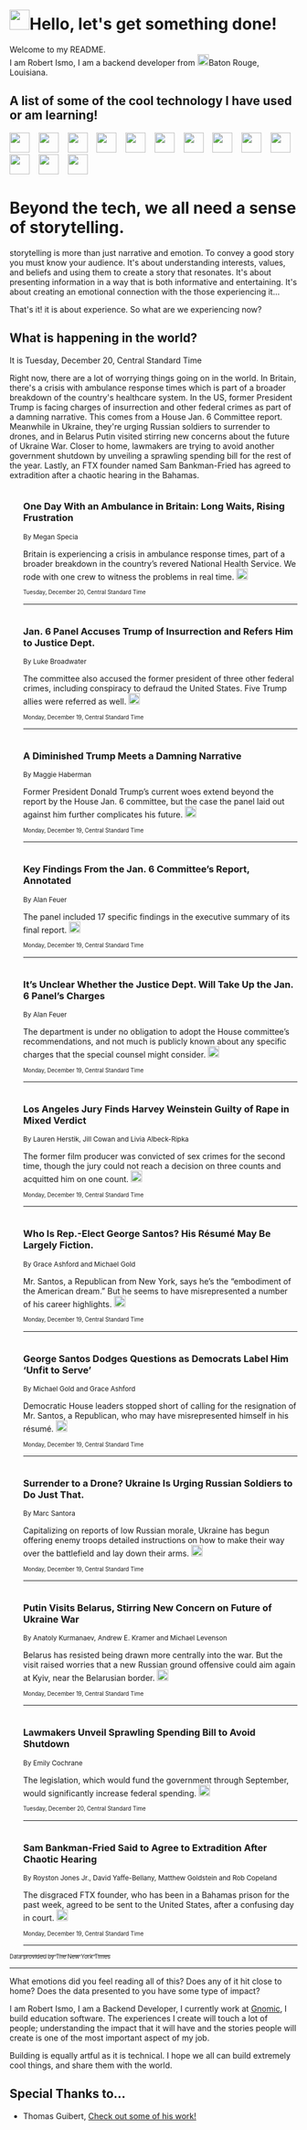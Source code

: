 <h1><img src="https://emojis.slackmojis.com/emojis/images/1643514375/3493/hot-coffee.gif?1643514375" width="35"/>Hello, let's get something done!</h1>

<p>Welcome to my README.<br/>
I am Robert Ismo, I am a backend developer from <img src="https://emojis.slackmojis.com/emojis/images/1638395689/50435/moulin_rouge.png?1638395689" width="20"/>Baton Rouge, Louisiana.</p>
<h2>A list of some of the cool technology I have used or am learning!</h2>
<p>
<img src="https://emojis.slackmojis.com/emojis/images/1643516091/21142/meow_bongotap.gif?1643516091" width="35" alt="">
<img src="https://img.shields.io/badge/Favorite%20Frontend%20Framework-SvelteKit-f83903" alt="">
<img src="https://img.shields.io/badge/Second%20Favorite-Vue-40b581" alt="">
<img src="https://img.shields.io/badge/Most%20Used%20Runtime-Nodejs-78b061" alt="">
<img src="https://emojis.slackmojis.com/emojis/images/1643517416/34482/fire.gif?1643517416" width="35" alt="">
<img src="https://img.shields.io/badge/Javascript%20But%20Better-Typescript-0078ca" alt="">
<img src="https://img.shields.io/badge/Favorite%20Language-Elixir-3e244d" alt="">
<img src="https://img.shields.io/badge/Containerize%20Everything-Docker-6ac9ef" alt="">
<img src="https://emojis.slackmojis.com/emojis/images/1643514596/5999/meow_party.gif?1643514596" width="35" alt="">
<img src="https://img.shields.io/badge/API%20Love%20Language-Graphql-de32a5" alt="">
<img src="https://img.shields.io/badge/Our%20Favorite%20Version%20Controller-Git-e94f33" alt="">
<img src="https://img.shields.io/badge/Favorite%20Database-Redis-d42d1d" alt="">
<img src="https://emojis.slackmojis.com/emojis/images/1643514559/5584/deployparrot.gif?1643514559" width="35" alt="">
<img src="https://img.shields.io/badge/Container%20Interstate-RabbitMQ-f66200" alt="">
<img src="https://img.shields.io/badge/Gotta%20Learn-Kubernetes-316adf" alt="">
<img src="https://img.shields.io/badge/Really%20Mature%20Now-WASM-654fef" alt="">
<img src="https://emojis.slackmojis.com/emojis/images/1666642497/61942/dance_vibe.gif?1666642497" width="35" alt="">
<img src="https://img.shields.io/badge/For%20My%20M1-ARM64-657d96" alt="">
<img src="https://img.shields.io/badge/Loving%20This%20So%20Much-TailwindCSS-17bcb5" alt="">
<img src="https://img.shields.io/badge/Cool%20Build%20Tool-Vite-f9cb24" alt="">
<img src="https://emojis.slackmojis.com/emojis/images/1669231376/62819/working-on-it.gif?1669231376" width="35" alt="">
<img src="https://img.shields.io/badge/Fun%20and%20Easy%20Database-MongoDB-5f8c49" alt="">
<img src="https://img.shields.io/badge/JS%20Life%20Support-NPM-c73737" alt="">
<img src="https://img.shields.io/badge/I%20Liked%20It-DynamoDB-0073b9" alt="">
<img src="https://emojis.slackmojis.com/emojis/images/1643514045/46/question.gif?1643514045" width="35" alt="">
<img src="https://img.shields.io/badge/cool-React-60d6f9" alt="">
<img src="https://img.shields.io/badge/Future%20Big%20Project-Lambda-f37e00" alt="">
<img src="https://img.shields.io/badge/NPM%20But%20Better-PNPM-f1aa07" alt="">
<img src="https://emojis.slackmojis.com/emojis/images/1643514943/9662/fbwow.gif?1643514943" width="35" alt="">
<img src="https://img.shields.io/badge/First%20Language-C-662079" alt="">
<img src="https://img.shields.io/badge/Where%20I%20Deploy%20Frontend-Vercel-000000" alt="">
<img src="https://img.shields.io/badge/Who%20Does%20not%20Want%20an%20App-Swift-f9492a" alt="">
<img src="https://emojis.slackmojis.com/emojis/images/1643514058/151/javascript.png?1643514058" width="35" alt="">
<img src="https://img.shields.io/badge/cool-Python-fbd542" alt="">
<img src="https://img.shields.io/badge/Favorite%20Something-Stripe-656cdc" alt="">
<img src="https://img.shields.io/badge/Of%20Course-HTML5-ed6327" alt="">
<img src="https://emojis.slackmojis.com/emojis/images/1660415405/60731/bomb.gif?1660415405" width="35" alt="">
<img src="https://img.shields.io/badge/hate-CSS-2964ec" alt="">
<img src="https://img.shields.io/badge/Learning-CircleCI-141215" alt="">
<img src="https://img.shields.io/badge/Learning-Rust-fbbb3b" alt="">
<img src="https://emojis.slackmojis.com/emojis/images/1660415397/60712/writing-hand.gif?1660415397" width="35" alt="">
<img src="https://img.shields.io/badge/Dev%20Browser%20of%20Choice-Firefox-cc4e26" alt="">
<img src="https://img.shields.io/badge/Recoverying%20From%20Windows-UNIX-1781e3" alt="">
<img src="https://img.shields.io/badge/LOVE-LogSeq-90c1c2" alt="">
<img src="https://emojis.slackmojis.com/emojis/images/1643514066/223/kirby.gif?1643514066" width="35" alt="">
<img src="https://img.shields.io/badge/Daily%20Driver-MacOS-e6e6e8" alt="">
<img src="https://img.shields.io/badge/Git%20Server-Github-000000" alt="">
<img src="https://img.shields.io/badge/enjoyable-EC2-f17428" alt="">
<img src="https://emojis.slackmojis.com/emojis/images/1643514239/2069/excited.gif?1643514239" width="35" alt="">
</p>
<h1>Beyond the tech, we all need a sense of storytelling.</h1>
<p>storytelling is more than just narrative and emotion. To convey a good story you must know your audience. It's about understanding interests, values, and beliefs and using them to create a story that resonates. It's about presenting information in a way that is both informative and entertaining. It's about creating an emotional connection with the those experiencing it...</p>
<p>That's it! it is about experience. So what are we experiencing now?</p>
<h2>What is happening in the world?</h2>
<p>It is Tuesday, December 20, Central Standard Time</p>
<p>
Right now, there are a lot of worrying things going on in the world. In Britain, there&#39;s a crisis with ambulance response times which is part of a broader breakdown of the country&#39;s healthcare system. In the US, former President Trump is facing charges of insurrection and other federal crimes as part of a damning narrative. This comes from a House Jan. 6 Committee report. Meanwhile in Ukraine, they&#39;re urging Russian soldiers to surrender to drones, and in Belarus Putin visited stirring new concerns about the future of Ukraine War. Closer to home, lawmakers are trying to avoid another government shutdown by unveiling a sprawling spending bill for the rest of the year. Lastly, an FTX founder named Sam Bankman-Fried has agreed to extradition after a chaotic hearing in the Bahamas.</p>
<ol>
<img src="https://img.shields.io/badge/-world-blue" alt="">
<h3>One Day With an Ambulance in Britain: Long Waits, Rising Frustration</h3>
<sub>By Megan Specia</sub>
<p>Britain is experiencing a crisis in ambulance response times, part of a broader breakdown in the country’s revered National Health Service. We rode with one crew to witness the problems in real time.  <a href="https://nyti.ms/3YAHtwM"><img src="https://developer.nytimes.com/files/poweredby_nytimes_30b.png?v=1583354208352" height="20"></a></p>
<sub><sub>Tuesday, December 20, Central Standard Time</sub></sub>
<hr/>
<img src="https://img.shields.io/badge/-us-blue" alt="">
<h3>Jan. 6 Panel Accuses Trump of Insurrection and Refers Him to Justice Dept.</h3>
<sub>By Luke Broadwater</sub>
<p>The committee also accused the former president of three other federal crimes, including conspiracy to defraud the United States. Five Trump allies were referred as well.  <a href="https://nyti.ms/3WxKX11"><img src="https://developer.nytimes.com/files/poweredby_nytimes_30b.png?v=1583354208352" height="20"></a></p>
<sub><sub>Monday, December 19, Central Standard Time</sub></sub>
<hr/>
<img src="https://img.shields.io/badge/-us-blue" alt="">
<h3>A Diminished Trump Meets a Damning Narrative</h3>
<sub>By Maggie Haberman</sub>
<p>Former President Donald Trump’s current woes extend beyond the report by the House Jan. 6 committee, but the case the panel laid out against him further complicates his future.  <a href="https://nyti.ms/3VahwRM"><img src="https://developer.nytimes.com/files/poweredby_nytimes_30b.png?v=1583354208352" height="20"></a></p>
<sub><sub>Monday, December 19, Central Standard Time</sub></sub>
<hr/>
<img src="https://img.shields.io/badge/-us-blue" alt="">
<h3>Key Findings From the Jan. 6 Committee’s Report, Annotated</h3>
<sub>By Alan Feuer</sub>
<p>The panel included 17 specific findings in the executive summary of its final report.  <a href="https://nyti.ms/3PMfdmY"><img src="https://developer.nytimes.com/files/poweredby_nytimes_30b.png?v=1583354208352" height="20"></a></p>
<sub><sub>Monday, December 19, Central Standard Time</sub></sub>
<hr/>
<img src="https://img.shields.io/badge/-us-blue" alt="">
<h3>It’s Unclear Whether the Justice Dept. Will Take Up the Jan. 6 Panel’s Charges</h3>
<sub>By Alan Feuer</sub>
<p>The department is under no obligation to adopt the House committee’s recommendations, and not much is publicly known about any specific charges that the special counsel might consider.  <a href="https://nyti.ms/3hB5vHn"><img src="https://developer.nytimes.com/files/poweredby_nytimes_30b.png?v=1583354208352" height="20"></a></p>
<sub><sub>Monday, December 19, Central Standard Time</sub></sub>
<hr/>
<img src="https://img.shields.io/badge/-us-blue" alt="">
<h3>Los Angeles Jury Finds Harvey Weinstein Guilty of Rape in Mixed Verdict</h3>
<sub>By Lauren Herstik, Jill Cowan and Livia Albeck-Ripka</sub>
<p>The former film producer was convicted of sex crimes for the second time, though the jury could not reach a decision on three counts and acquitted him on one count.  <a href="https://nyti.ms/3BOwsOE"><img src="https://developer.nytimes.com/files/poweredby_nytimes_30b.png?v=1583354208352" height="20"></a></p>
<sub><sub>Monday, December 19, Central Standard Time</sub></sub>
<hr/>
<img src="https://img.shields.io/badge/-nyregion-blue" alt="">
<h3>Who Is Rep.-Elect George Santos? His Résumé May Be Largely Fiction.</h3>
<sub>By Grace Ashford and Michael Gold</sub>
<p>Mr. Santos, a Republican from New York, says he’s the “embodiment of the American dream.” But he seems to have misrepresented a number of his career highlights.  <a href="https://nyti.ms/3Wsx7x7"><img src="https://developer.nytimes.com/files/poweredby_nytimes_30b.png?v=1583354208352" height="20"></a></p>
<sub><sub>Monday, December 19, Central Standard Time</sub></sub>
<hr/>
<img src="https://img.shields.io/badge/-nyregion-blue" alt="">
<h3>George Santos Dodges Questions as Democrats Label Him ‘Unfit to Serve’</h3>
<sub>By Michael Gold and Grace Ashford</sub>
<p>Democratic House leaders stopped short of calling for the resignation of Mr. Santos, a Republican, who may have misrepresented himself in his résumé.  <a href="https://nyti.ms/3Wxb9ZK"><img src="https://developer.nytimes.com/files/poweredby_nytimes_30b.png?v=1583354208352" height="20"></a></p>
<sub><sub>Monday, December 19, Central Standard Time</sub></sub>
<hr/>
<img src="https://img.shields.io/badge/-world-blue" alt="">
<h3>Surrender to a Drone? Ukraine Is Urging Russian Soldiers to Do Just That.</h3>
<sub>By Marc Santora</sub>
<p>Capitalizing on reports of low Russian morale, Ukraine has begun offering enemy troops detailed instructions on how to make their way over the battlefield and lay down their arms.  <a href="https://nyti.ms/3v16W4S"><img src="https://developer.nytimes.com/files/poweredby_nytimes_30b.png?v=1583354208352" height="20"></a></p>
<sub><sub>Monday, December 19, Central Standard Time</sub></sub>
<hr/>
<img src="https://img.shields.io/badge/-world-blue" alt="">
<h3>Putin Visits Belarus, Stirring New Concern on Future of Ukraine War</h3>
<sub>By Anatoly Kurmanaev, Andrew E. Kramer and Michael Levenson</sub>
<p>Belarus has resisted being drawn more centrally into the war. But the visit raised worries that a new Russian ground offensive could aim again at Kyiv, near the Belarusian border.  <a href="https://nyti.ms/3HTg3wl"><img src="https://developer.nytimes.com/files/poweredby_nytimes_30b.png?v=1583354208352" height="20"></a></p>
<sub><sub>Monday, December 19, Central Standard Time</sub></sub>
<hr/>
<img src="https://img.shields.io/badge/-us-blue" alt="">
<h3>Lawmakers Unveil Sprawling Spending Bill to Avoid Shutdown</h3>
<sub>By Emily Cochrane</sub>
<p>The legislation, which would fund the government through September, would significantly increase federal spending.  <a href="https://nyti.ms/3YEzz5F"><img src="https://developer.nytimes.com/files/poweredby_nytimes_30b.png?v=1583354208352" height="20"></a></p>
<sub><sub>Tuesday, December 20, Central Standard Time</sub></sub>
<hr/>
<img src="https://img.shields.io/badge/-business-blue" alt="">
<h3>Sam Bankman-Fried Said to Agree to Extradition After Chaotic Hearing</h3>
<sub>By Royston Jones Jr., David Yaffe-Bellany, Matthew Goldstein and Rob Copeland</sub>
<p>The disgraced FTX founder, who has been in a Bahamas prison for the past week, agreed to be sent to the United States, after a confusing day in court.  <a href="https://nyti.ms/3WyJqYV"><img src="https://developer.nytimes.com/files/poweredby_nytimes_30b.png?v=1583354208352" height="20"></a></p>
<sub><sub>Monday, December 19, Central Standard Time</sub></sub>
<hr/>
</ol>
<a href="https://developer.nytimes.com"><sub><sub>Data provided by The New York Times</sub></sub></a>
<hr/>
<p>What emotions did you feel reading all of this? Does any of it hit close to home? Does the data presented to you have some type of impact?</p>
<p>I am Robert Ismo, I am a Backend Developer, I currently work at <a href="https://gnomic.education/">Gnomic</a>, I build education software. The experiences I create will touch a lot of people; understanding the impact that it will have and the stories people will create is one of the most important aspect of my job.</p>
<p>Building is equally artful as it is technical. I hope we all can build extremely cool things, and share them with the world.</p>
<h2>Special Thanks to...</h2>
<ul>
<li>Thomas Guibert, <a href="https://github.com/thmsgbrt/thmsgbrt">Check out some of his work!</a></li>
</ul>